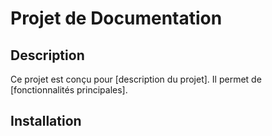 # Projet de Documentation

## Description
Ce projet est conçu pour [description du projet]. Il permet de [fonctionnalités principales].

## Installation